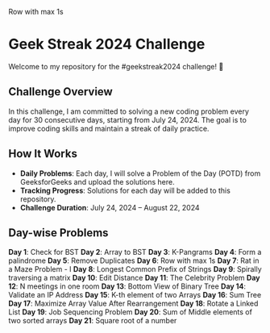 Row with max 1s
# Geek Streak 2024 Challenge

Welcome to my repository for the #geekstreak2024 challenge! 🚀

## Challenge Overview

In this challenge, I am committed to solving a new coding problem every day for 30 consecutive days, starting from July 24, 2024. The goal is to improve coding skills and maintain a streak of daily practice.

## How It Works

- **Daily Problems**: Each day, I will solve a Problem of the Day (POTD) from GeeksforGeeks and upload the solutions here.
- **Tracking Progress**: Solutions for each day will be added to this repository.
- **Challenge Duration**: July 24, 2024 – August 22, 2024

## Day-wise Problems

 **Day 1**: Check for BST
 **Day 2**: Array to BST
 **Day 3**: K-Pangrams
 **Day 4**: Form a palindrome
 **Day 5**: Remove Duplicates
 **Day 6**: Row with max 1s
 **Day 7**: Rat in a Maze Problem - I
 **Day 8**: Longest Common Prefix of Strings
 **Day 9**: Spirally traversing a matrix
 **Day 10**: Edit Distance
 **Day 11**: The Celebrity Problem
 **Day 12**: N meetings in one room
 **Day 13**: Bottom View of Binary Tree
 **Day 14**: Validate an IP Address
 **Day 15**: K-th element of two Arrays
 **Day 16**: Sum Tree
 **Day 17**: Maximize Array Value After Rearrangement
 **Day 18**: Rotate a Linked List
 **Day 19**: Job Sequencing Problem
 **Day 20**: Sum of Middle elements of two sorted arrays
 **Day 21**: Square root of a number











